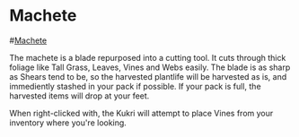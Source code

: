 # Machete

#[Machete](item:betterwithaddons:steel_machete@0)

The machete is a blade repurposed into a cutting tool. It cuts through thick foliage like Tall Grass, Leaves, Vines and Webs easily.
The blade is as sharp as Shears tend to be, so the harvested plantlife will be harvested as is, and immediently stashed in your pack if possible. If your pack is full, the harvested items will drop at your feet.

When right-clicked with, the Kukri will attempt to place Vines from your inventory where you're looking.